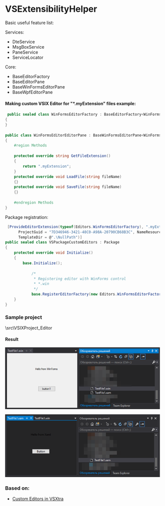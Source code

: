 # VSExtensibilityHelper

Basic useful feature list:

Services:

 * DteService
 * MsgBoxService
 * PaneService
 * ServiceLocator
 
 Core:
 
 * BaseEditorFactory
 * BaseEditorPane
 * BaseWinFormsEditorPane
 * BaseWpfEditorPane
 
#### Making custom VSIX Editor for "*.myExtension" files example:

```c#
 public sealed class WinFormsEditorFactory : BaseEditorFactory<WinFormsEditorEditorPane>
{
}

public class WinFormsEditorEditorPane : BaseWinFormsEditorPane<WinFormsEditorFactory, Controls.WinForms.WinFormUserControl>
{
	#region Methods

    protected override string GetFileExtension()
    {
    	return ".myExtension";
    }
    protected override void LoadFile(string fileName)
    {}
	protected override void SaveFile(string fileName)
    {}    

    #endregion Methods
}
```

Package registration:

```c#
 [ProvideEditorExtension(typeof(Editors.WinFormsEditorFactory), ".myExtension", 50,
      ProjectGuid = "7D346946-3421-48C0-A98A-20790CB68B3C", NameResourceID = 133,
      TemplateDir = @".\NullPath")]
public sealed class VSPackageCustomEditors : Package
{
 	protected override void Initialize()
	{
        base.Initialize();

            /*
             * Registering editor with WinForms control
             * *.win
             */
            base.RegisterEditorFactory(new Editors.WinFormsEditorFactory()); 
    }
}
```
### Sample project
 \src\VSIXProject_Editor

#### Result
![image](https://github.com/d-kochanzhi/VSExtensibilityHelper/raw/master/resources/2017-10-13_16-48-58.png)

![image](https://github.com/d-kochanzhi/VSExtensibilityHelper/raw/master/resources/2017-10-13_16-49-43.png)

### Based on:

 * [Custom Editors in VSXtra](http://dotneteers.net/blogs/divedeeper/archive/2008/09/01/LearnVSXNowPart30.aspx)
 
